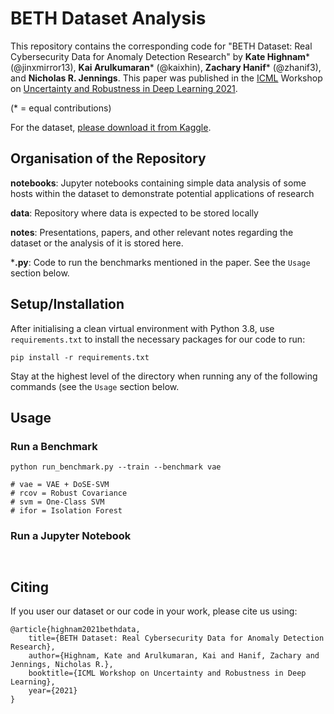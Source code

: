 # BETH Dataset Analysis

This repository contains the corresponding code for "BETH Dataset: Real Cybersecurity Data for Anomaly Detection Research" by **Kate Highnam*** (@jinxmirror13), **Kai Arulkumaran*** (@kaixhin), **Zachary Hanif*** (@zhanif3), and **Nicholas R. Jennings**. This paper was published in the [ICML](https://icml.cc/) Workshop on [Uncertainty and Robustness in Deep Learning 2021](https://sites.google.com/view/udlworkshop2021/home).

(* = equal contributions)

For the dataset, [please download it from Kaggle](www.kaggle.com).

## Organisation of the Repository

**notebooks**: Jupyter notebooks containing simple data analysis of some hosts within the dataset to demonstrate potential applications of research

**data**: Repository where data is expected to be stored locally

**notes**: Presentations, papers, and other relevant notes regarding the dataset or the analysis of it is stored here.

***.py**: Code to run the benchmarks mentioned in the paper. See the `Usage` section below.

## Setup/Installation

After initialising a clean virtual environment with Python 3.8, use `requirements.txt` to install the necessary packages for our code to run:

```
pip install -r requirements.txt
```

Stay at the highest level of the directory when running any of the following commands (see the `Usage` section below.


## Usage

### Run a Benchmark



```
python run_benchmark.py --train --benchmark vae

# vae = VAE + DoSE-SVM
# rcov = Robust Covariance
# svm = One-Class SVM
# ifor = Isolation Forest
```

### Run a Jupyter Notebook

```


```





## Citing

If you user our dataset or our code in your work, please cite us using:

```
@article{highnam2021bethdata,
	title={BETH Dataset: Real Cybersecurity Data for Anomaly Detection Research},
	author={Highnam, Kate and Arulkumaran, Kai and Hanif, Zachary and Jennings, Nicholas R.},
	booktitle={ICML Workshop on Uncertainty and Robustness in Deep Learning},
	year={2021}
}
```